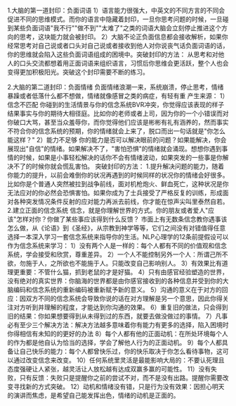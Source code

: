 1.大脑的第一道封印：负面词语
1）语言能力很强大，中英文的不同方言的不同会促进不同的思维模式。而你的语言中隐藏着封印，一旦你思考问题的时候，一旦碰到某些负面词语"我不行""做不到""太难了"之类的词语大脑会立刻停止推进这个方向的思考，这块能力就会被封印。
2）大脑不论正负面信息都会接收解析，如果你经常思考对自己说或者口头对自己说或者接收到他人对你说丧气话负面词语的话，你的思维就会陷入这些负面词语组成的困境中。突破封印的方法：
从思考和对他人的口头交流都想着用正面词语来组织语言，习惯后你思维会更活跃，整个人也会变得更加积极阳光。突破这个封印需要不断的练习。

2.大脑的第二道封印：负面情绪
负面情绪浪潮一来，系统崩溃，停止思考，情绪暴躁或者低落什么都不想做，情绪就像感冒之类的病症，有轻有重
产生来源：
1）信念不匹配
你碰到的生活情景与你的信念系统BVR冲突，你觉得应该表现的样子结果事实与你的期待大相径庭。比如你的老师或者上司，因为你的一个小错误而对你破口大骂，甚至当众羞辱你，而你觉得他们应该是彬彬有礼有涵养的，然而事实不符合你的信念系统的预期，你的情绪就会上来了，脱口而出一句话就是"你怎么能这样？"
2）能力不足够
你的能力是否可以解决眼前的问题？如果能解决，你会展现出"自信"的情绪。如果解决不了，"害怕恐惧"的情绪就会涌现。想想你遇到事情的时候，如果是小事轻松解决的话你不会有情绪波动，如果突发的一些事是你解决不了的时候你就会慌乱害怕。
突破封印的方法：
1.提升解决问题的能力，随着你能力的提升，以前会难倒你的状况再遇到的时候同样的状况你的情绪会好很多。比如你是个普通人突然被拉到战争前线，面对机枪炮火、鲜血死亡，这种状况是你无法应对的你必然会恐惧害怕。如果你成为了士兵接受了严格反复的训练，形成面对各种突发情况条件反射的应对能力再派去前线，你才能在惊声尖叫里泰然自若。
2.建立正面的信念系统
信念，就是你理解世界的方式。你的朋友或者爱人"应该"怎样对你？你做了某些事应该得到什么反馈？
市面上有无数条信念教你遇事该怎么做，从《论语》到《圣经》，从宗教到神学等等，它们之间没有对错值得任意选择一本深入学习一套信念系统来指导你的生活。NLP心理学的12条前提假设可以作为信念系统来学习：
1）没有两个人是一样的：每个人都有不同的价值观和信念系统，学会接受和欣赏，尊重差异。
2）一个人不能控制另外一个人：所谓己所不欲，勿施于人，之所欲也不能施于人。只能改变自己影响别人。
3）有效果比有道理更重要：不管什么猫，抓到老鼠的才是好猫。
4）只有由感官经验塑造的世界，没有绝对的真实世界：你脑海的世界都是由你感官接收到的各种信息并受到你的大脑编码和信念系统的重新编码被重新赋予新的意义。
5）沟通的意义在于对方的回应：因双方不同的信念系统会导致你说的话在对方理解是另一个意思，因此你得关注对方听到并理解的程度，才能达到你沟通的效果。
6）重复旧的做法，只会得到旧的结果：你如果想要得到从未得到过的东西，就要去做没做过的事情。
7）凡事必有至少三个解决方法：解决方法越多意味着你有能力有更多的选择，陷入困境时你得相信有未知的的更好的办法
8）每个人都有他的正面动机：在所处环境每个人的作为都是他自认为恰当的选择，学会了解他人行为的正面动机。
9）每个人都具备让自己快乐的能力：每个人都曾快乐过，你的快乐取决于你怎么看待事物，这可以通过改变信念来改变。
10）任何系统里灵活是最能影响大局的：不要认死理且态度强硬让人紧张，越灵活让人放松越有达成双赢多赢的可能性。
11）没有失败，只有反馈：失败只是提醒你之前的尝试不对，而不是没有出路。提醒你需要改变寻找新的方式突破。
12）动机和情绪没有错，只是行为没有效果：因担心明天的演讲而焦虑，是希望自己能发挥出色，情绪的动机是正面的。

